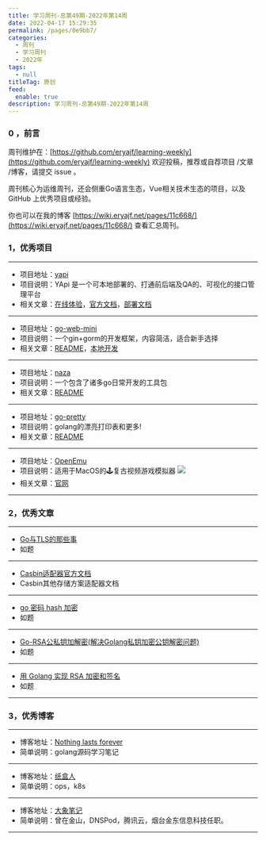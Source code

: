 ```yaml
---
title: 学习周刊-总第49期-2022年第14周
date: 2022-04-17 15:29:35
permalink: /pages/0e9bb7/
categories:
  - 周刊
  - 学习周刊
  - 2022年
tags:
  - null
titleTag: 原创
feed:
  enable: true
description: 学习周刊-总第49期-2022年第14周
---
```


### 0 ，前言

周刊维护在：[https://github.com/eryajf/learning-weekly](https://github.com/eryajf/learning-weekly)  欢迎投稿，推荐或自荐项目 /文章 /博客，请提交 issue 。

周刊核心为运维周刊，还会侧重Go语言生态，Vue相关技术生态的项目，以及 GitHub 上优秀项目或经验。

你也可以在我的博客 [https://wiki.eryajf.net/pages/11c668/](https://wiki.eryajf.net/pages/11c668/) 查看汇总周刊。


### 1，优秀项目

---
- 项目地址：[yapi](https://github.com/YMFE/yapi)
- 项目说明：YApi 是一个可本地部署的、打通前后端及QA的、可视化的接口管理平台
- 相关文章：[在线体验](http://yapi.smart-xwork.cn/)，[官方文档](http://yapi.smart-xwork.cn/doc/index.html)，[部署文档](https://github.com/jinfeijie/yapi)
---
- 项目地址：[go-web-mini](https://github.com/gnimli/go-web-mini)
- 项目说明：一个gin+gorm的开发框架，内容简洁，适合新手选择
- 相关文章：[README](https://github.com/gnimli/go-web-mini/#readme)，[本地开发](https://github.com/gnimli/go-web-mini/issues/4)
---
- 项目地址：[naza](https://github.com/q191201771/naza)
- 项目说明：一个包含了诸多go日常开发的工具包
- 相关文章：[README](https://github.com/q191201771/naza#readme)
---
- 项目地址：[go-pretty](https://github.com/jedib0t/go-pretty)
- 项目说明：golang的漂亮打印表和更多!
- 相关文章：[README](https://github.com/jedib0t/go-pretty#readme)
---
- 项目地址：[OpenEmu](https://github.com/OpenEmu/OpenEmu)
- 项目说明：适用于MacOS的🕹复古视频游戏模拟器
  ![](http://t.eryajf.net/imgs/2022/04/e70a42f2a49c5580.png)
- 相关文章：[官网](https://openemu.org/)
---

### 2，优秀文章

---
- [Go与TLS的那些事](https://singlecool.com/2017/10/21/TLS-Go/)
- 如题
---
- [Casbin适配器官方文档](https://casbin.org/docs/zh-CN/adapters)
- Casbin其他存储方案适配器文档
---
- [go 密码 hash 加密](https://www.cnblogs.com/niuben/p/13224221.html)
- 如题
---
- [Go-RSA公私钥加解密(解决Golang私钥加密公钥解密问题)](https://developer.aliyun.com/article/770068)
- 如题
---
- [用 Golang 实现 RSA 加密和签名](https://studygolang.com/articles/28458)
- 如题
---

### 3，优秀博客

---
- 博客地址：[Nothing lasts forever](https://semieye.github.io/)
- 简单说明：golang源码学习笔记
---
- 博客地址：[纸盒人](https://hulining.github.io/)
- 简单说明：ops，k8s
---
- 博客地址：[大象笔记](https://www.sunzhongwei.com/)
- 简单说明：曾在金山，DNSPod，腾讯云，烟台金东信息科技任职。
---